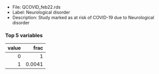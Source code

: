 

* File: QCOVID_feb22.rds
* Label: Neurological disorder
* Description: Study marked as at risk of COVID-19 due to Neurological disorder

### Top 5 variables
|   value |   frac |
|--------:|-------:|
|       0 | 1      |
|       1 | 0.0041 |
        